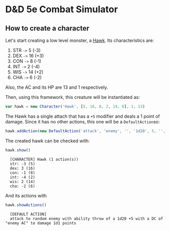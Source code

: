 # D&D 5e Combat Simulator



## How to create a character

Let's start creating a low level monster, a [Hawk](https://roll20.net/compendium/dnd5e/Hawk#content). Its characteristics are:

 1. STR `->` 5 (-3)
 2. DEX `->` 16 (+3)
 3. CON `->` 8 (-1)
 4. INT `->` 2 (-4)
 5. WIS `->` 14 (+2)
 6. CHA `->`  6 (-2)

Also, the AC and its HP are 13 and 1 respectively.

Then, using this framework, this creature will be instantiated as:

```javascript
var hawk = new Character('Hawk', [5, 16, 8, 2, 14, 6], 1, 13)
```

The Hawk has a single attach that has a `+5` modifier and deals a 1 point of damage. Since it has no other actions, this one will be a `DefaultAction`so:

```javascript
hawk.addAction(new DefaultAction('attack', 'enemy', '', '1d20', 5, '', '1d1', 0))
````

The created hawk can be checked with:

```javascript
hawk.show()
```

```
  [CHARACTER] Hawk (1 action(s))
  str: -3 (5)
  dex: 3 (16)
  con: -1 (8)
  int: -4 (2)
  wis: 2 (14)
  cha: -2 (6)
```

And its actions with

```javascript
hawk.showActions()
```

```
  [DEFAULT ACTION]
  attack to random enemy with ability throw of a 1d20 +5 with a DC of "enemy AC" to damage 1d1 points
```
